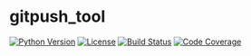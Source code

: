 # gitpush_tool

[![Python Version](https://img.shields.io/badge/python-3.x-blue.svg)](https://www.python.org/)
[![License](https://img.shields.io/badge/License-MIT-green.svg)](LICENSE)
[![Build Status](https://img.shields.io/badge/build-passing-brightgreen.svg)](https://github.com/your_username/gitpush_tool/actions)
[![Code Coverage](https://img.shields.io/badge/coverage-100%25-brightgreen.svg)](https://github.com/your_username/gitpush_tool/actions)

## 